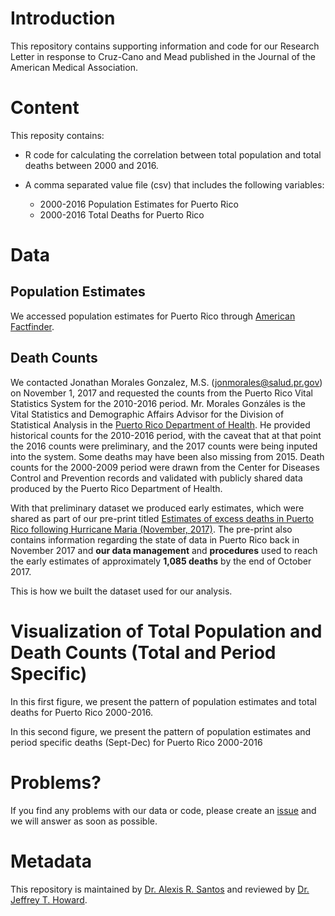 # Introduction 
This repository contains supporting information and code for our Research Letter in response to Cruz-Cano and Mead published in the Journal of the American Medical Association.

# Content
This reposity contains:

* R code for calculating the correlation between total population and total deaths between 2000 and 2016.

* A comma separated value file (csv) that includes the following variables:

    + 2000-2016 Population Estimates for Puerto Rico
    + 2000-2016 Total Deaths for Puerto Rico 

# Data 

## Population Estimates

We accessed population estimates for Puerto Rico through [American Factfinder](https://factfinder.census.gov/faces/nav/jsf/pages/index.xhtml). 

## Death Counts

We contacted Jonathan Morales Gonzalez, M.S. (jonmorales@salud.pr.gov) on November 1, 2017 and requested the counts from the Puerto Rico Vital Statistics System for the 2010-2016 period. Mr. Morales Gonzáles is the Vital Statistics and Demographic Affairs Advisor for the Division of Statistical Analysis in the [Puerto Rico Department of Health](http://www.salud.gov.pr/). He provided historical counts for the 2010-2016 period, with the caveat that at that point the 2016 counts were preliminary, and the 2017 counts were being inputed into the system. Some deaths may have been also missing from 2015. Death counts for the 2000-2009 period were drawn from the Center for Diseases Control and Prevention records and validated with publicly shared data produced by the Puerto Rico Department of Health.  

With that preliminary dataset we produced early estimates, which were shared as part of our pre-print titled [Estimates of excess deaths in Puerto Rico following Hurricane Maria (November, 2017)](https://osf.io/preprints/socarxiv/s7dmu/). The pre-print also contains information regarding the state of data in Puerto Rico back in November 2017 and **our data management** and **procedures** used to reach the early estimates of approximately **1,085 deaths** by the end of October 2017. 

This is how we built the dataset used for our analysis.

# Visualization of Total Population and Death Counts (Total and Period Specific)

In this first figure, we present the pattern of population estimates and total deaths for Puerto Rico 2000-2016.


In this second figure, we present the pattern of population estimates and period specific deaths (Sept-Dec) for Puerto Rico 2000-2016

# Problems?
If you find any problems with our data or code, please create an [issue](https://github.com/alexisrsantos/JAMA_Reply/issues) and we will answer as soon as possible. 

# Metadata
This repository is maintained by [Dr. Alexis R. Santos](https://scholar.google.com/citations?user=oPZ-RDgAAAAJ&hl=en) and reviewed by [Dr. Jeffrey T. Howard](https://scholar.google.com/citations?user=l0A2z2YAAAAJ&hl=en).

